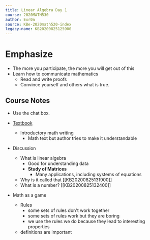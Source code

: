 ```yaml
---
title: Linear Algebra Day 1
course: 2020MATH530
author: Exr0n
source: KBe-2020math520-index
legacy-name: KB20200825125900
---
```


# Emphasize
- The more you participate, the more you will get out of this
- Learn how to communicate mathematics
	- Read and write proofs
	- Convince yourself and others what is true.

## Course Notes
- Use the chat box.
- [Textbook](https://zhangyk8.github.io/teaching/file_spring2018/linear_algebra_done_right.pdf)
	- Introductory math writing
		- Math text but author tries to make it understandable
- Discussion
	- What is linear algebra
		- Good for understanding data
		- **Study of Matrices**
			- Many applications, including systems of equations
	- Why is it called that [[KB20200825131900]]
	- What is a number? [[KB20200825132400]]

- Math as a game
	- Rules
		- some sets of rules don't work together
		- some sets of rules work but they are boring
		- we use the rules we do because they lead to interesting properties
	- definitions are important
